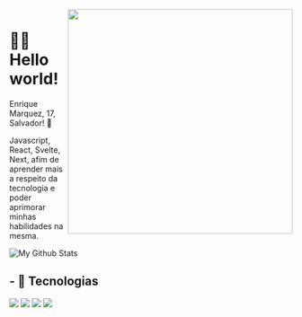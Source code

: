 <img src="https://raw.githubusercontent.com/MicaelliMedeiros/micaellimedeiros/master/image/computer-illustration.png" min-width="400px" max-width="400px" width="400px" align="right">

# 🙋‍♂️ Hello world!

Enrique Marquez, 17, Salvador! 👾

Javascript, React, Svelte, Next, afim de aprender mais a respeito da tecnologia e poder aprimorar minhas habilidades na mesma.

<img align="center" href="https://marquezdev.com.br" target="_blank" src="https://github-readme-stats.vercel.app/api/top-langs/?username=marquezzx&layout=compact&theme=transparent" alt="My Github Stats">

## - 🧠 Tecnologias

<code>[![](https://skillicons.dev/icons?i=js)](https://marquezdev.com.br)</code>
<code>[![](https://skillicons.dev/icons?i=ts)](https://marquezdev.com.br)</code>
<code>[![](https://skillicons.dev/icons?i=react)](https://marquezdev.com.br)</code>
<code>[![](https://skillicons.dev/icons?i=svelte)](https://marquezdev.com.br)</code>

